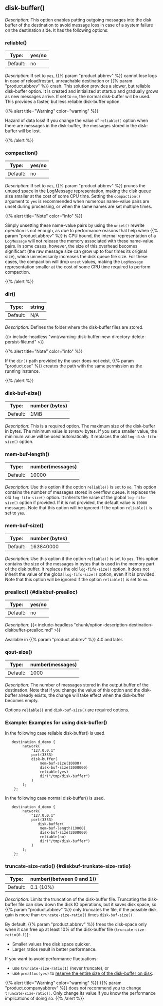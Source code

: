 ---
---
<!-- DISCLAIMER: This file is based on the syslog-ng Open Source Edition documentation https://github.com/balabit/syslog-ng-ose-guides/commit/2f4a52ee61d1ea9ad27cb4f3168b95408fddfdf2 and is used under the terms of The syslog-ng Open Source Edition Documentation License. The file has been modified by Axoflow. -->

## disk-buffer()

*Description:* This option enables putting outgoing messages into the disk buffer of the destination to avoid message loss in case of a system failure on the destination side. It has the following options:

### reliable()

| Type:        | yes/no    |
|--------------|-----------|
| Default:     | no        |

*Description:* If set to `yes`, {{% param "product.abbrev" %}} cannot lose logs in case of reload/restart, unreachable destination or {{% param "product.abbrev" %}} crash. This solution provides a slower, but reliable disk-buffer option. It is created and initialized at startup and gradually grows as new messages arrive. If set to `no`, the normal disk-buffer will be used. This provides a faster, but less reliable disk-buffer option.

{{% alert title="Warning" color="warning" %}}

Hazard of data loss! If you change the value of `reliable()` option when there are messages in the disk-buffer, the messages stored in the disk-buffer will be lost.

{{% /alert %}}

### compaction()

| Type:        | yes/no    |
|--------------|-----------|
| Default:     | no        |

*Description:* If set to `yes`, {{% param "product.abbrev" %}} prunes the unused space in the LogMessage representation, making the disk queue size smaller at the cost of some CPU time. Setting the `compaction()` argument to `yes` is recommended when numerous name-value pairs are unset during processing, or when the same names are set multiple times.

{{% alert title="Note" color="info" %}}

Simply unsetting these name-value pairs by using the `unset()` rewrite operation is not enough, as due to performance reasons that help when {{% param "product.abbrev" %}} is CPU bound, the internal representation of a `LogMessage` will not release the memory associated with these name-value pairs. In some cases, however, the size of this overhead becomes significant (the raw message size can grow up to four times its original size), which unnecessarily increases the disk queue file size. For these cases, the compaction will drop `unset` values, making the `LogMessage` representation smaller at the cost of some CPU time required to perform compaction.

{{% /alert %}}

### dir()

| Type:        | string    |
|--------------|-----------|
| Default:     | N/A       |

*Description:* Defines the folder where the disk-buffer files are stored.

{{< include-headless "wnt/warning-disk-buffer-new-directory-delete-persist-file.md" >}}

{{% alert title="Note" color="info" %}}

If the `dir()` path provided by the user does not exist, {{% param "product.ose" %}} creates the path with the same permission as the running instance.

{{% /alert %}}

### disk-buf-size()

| Type:        | number (bytes) |
|--------------|-----------|
| Default:     | 1MiB       |

*Description:* This is a required option. The maximum size of the disk-buffer in bytes. The minimum value is `1048576` bytes. If you set a smaller value, the minimum value will be used automatically. It replaces the old `log-disk-fifo-size()` option.


### mem-buf-length()

| Type:        | number(messages)    |
|--------------|-----------|
| Default:     | 10000   |

*Description:* Use this option if the option `reliable()` is set to `no`. This option contains the number of messages stored in overflow queue. It replaces the old `log-fifo-size()` option. It inherits the value of the global `log-fifo-size()` option if provided. If it is not provided, the default value is `10000` messages. Note that this option will be ignored if the option `reliable()` is set to `yes`.


### mem-buf-size()

| Type:        | number (bytes) |
|--------------|-----------|
| Default:     | 163840000       |

*Description:* Use this option if the option `reliable()` is set to `yes`. This option contains the size of the messages in bytes that is used in the memory part of the disk buffer. It replaces the old `log-fifo-size()` option. It does not inherit the value of the global `log-fifo-size()` option, even if it is provided. Note that this option will be ignored if the option `reliable()` is set to `no`.

### prealloc() {#diskbuf-prealloc}

| Type:        | yes/no    |
|--------------|-----------|
| Default:     | no        |

*Description:* {{< include-headless "chunk/option-description-destination-diskbuffer-prealloc.md" >}}

Available in {{% param "product.abbrev" %}} 4.0 and later.

### qout-size()

| Type:        | number(messages)    |
|--------------|-----------|
| Default:     | 1000   |

*Description:* The number of messages stored in the output buffer of the destination. Note that if you change the value of this option and the disk-buffer already exists, the change will take effect when the disk-buffer becomes empty.

Options `reliable()` and `disk-buf-size()` are required options.


### Example: Examples for using disk-buffer()

In the following case reliable disk-buffer() is used.

```shell
   destination d_demo {
        network(
            "127.0.0.1"
            port(3333)
            disk-buffer(
                mem-buf-size(10000)
                disk-buf-size(2000000)
                reliable(yes)
                dir("/tmp/disk-buffer")
            )
        );
    };
```

In the following case normal disk-buffer() is used.

```shell
   destination d_demo {
        network(
            "127.0.0.1"
            port(3333)
               disk-buffer(
                mem-buf-length(10000)
                disk-buf-size(2000000)
                reliable(no)
                dir("/tmp/disk-buffer")
            )
        );
    };
```

### truncate-size-ratio() {#diskbuf-trunkate-size-ratio}

| Type:        | number((between 0 and 1))    |
|--------------|-----------|
| Default:     | 0.1 (10%)   |

*Description:* Limits the truncation of the disk-buffer file. Truncating the disk-buffer file can slow down the disk IO operations, but it saves disk space, so {{% param "product.abbrev" %}} only truncates the file, if the possible disk gain is more than `truncate-size-ratio()` times `disk-buf-size()`.

By default, {{% param "product.abbrev" %}} frees the disk-space only when it can free up at least 10% of the disk-buffer file (`truncate-size-ratio(0.1)`):

- Smaller values free disk space quicker.
- Larger ratios result in better performance.

If you want to avoid performance fluctuations:

- use `truncate-size-ratio(1)` (never truncate), or
- use `prealloc(yes)` to [reserve the entire size of the disk-buffer on disk](#diskbuf-prealloc).

{{% alert title="Warning" color="warning" %}}
{{% param "product.companyabbrev" %}} does not recommend you to change `truncate-size-ratio()`. Only change its value if you know the performance implications of doing so.
{{% /alert %}}
